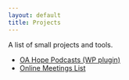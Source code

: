 ```yaml
---
layout: default
title: Projects
---
```


A list of small projects and tools.

- [OA Hope Podcasts (WP plugin)](/projects/oa-hope-podcasts)
- [Online Meetings List](/projects/online-meeting-list)
